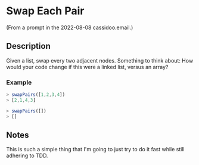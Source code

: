# Swap Each Pair

(From a prompt in the 2022-08-08 cassidoo.email.)

## Description

Given a list, swap every two adjacent nodes. Something to think about: How would your code change if this were a linked list, versus an array?

### Example

```js
> swapPairs([1,2,3,4])
> [2,1,4,3]

> swapPairs([])
> []
```

## Notes

This is such a simple thing that I'm going to just try to do it fast while still adhering to TDD.
